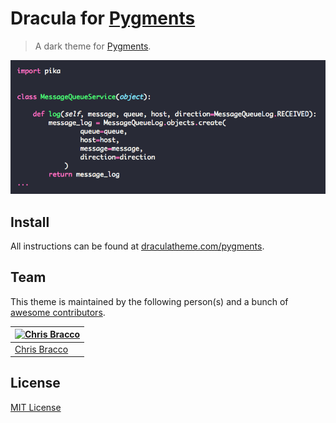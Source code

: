 # Dracula for [Pygments](http://pygments.org)

> A dark theme for [Pygments](http://pygments.org).

![Screenshot](./screenshot.png)

## Install

All instructions can be found at [draculatheme.com/pygments](https://draculatheme.com/pygments).

## Team

This theme is maintained by the following person(s) and a bunch of [awesome contributors](https://github.com/dracula/pygments/graphs/contributors).

[![Chris Bracco](https://avatars3.githubusercontent.com/u/1480677?v=3&s=70)](https://github.com/cbracco) |
--- |
[Chris Bracco](https://github.com/cbracco) |

## License

[MIT License](./LICENSE)
